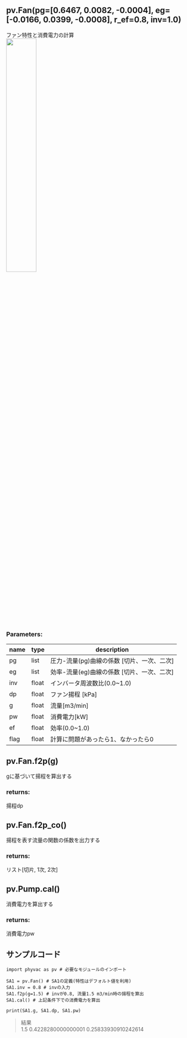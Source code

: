## pv.Fan(pg=[0.6467, 0.0082, -0.0004], eg=[-0.0166, 0.0399, -0.0008], r_ef=0.8, inv=1.0)
ファン特性と消費電力の計算  
<img src="https://user-images.githubusercontent.com/27459538/112824603-b2f09380-90c5-11eb-8e10-45acdd9ef187.png" width=40%>
  
### Parameters:
|  name  |  type  | description |
| ---- | ---- | ---- |
|pg|list|圧力-流量(pg)曲線の係数 [切片、一次、二次]|
|eg|list|効率-流量(eg)曲線の係数 [切片、一次、二次]|
|inv|float|インバータ周波数比(0.0~1.0)|
|dp|float|ファン揚程 [kPa]|
|g|float|流量[m3/min]|
|pw|float|消費電力[kW]|
|ef|float|効率(0.0~1.0)|
|flag|float|計算に問題があったら1、なかったら0|
  
## pv.Fan.f2p(g)
gに基づいて揚程を算出する
  
### returns:
揚程dp
  
## pv.Fan.f2p_co()
揚程を表す流量の関数の係数を出力する
  
### returns:
リスト[切片, 1次, 2次]
  
## pv.Pump.cal()
消費電力を算出する
  
### returns:
消費電力pw
  
  
## サンプルコード  
```
import phyvac as pv # 必要なモジュールのインポート

SA1 = pv.Fan() # SA1の定義(特性はデフォルト値を利用)
SA1.inv = 0.8 # invの入力
SA1.f2p(g=1.5) # invが0.8, 流量1.5 m3/min時の揚程を算出
SA1.cal() # 上記条件下での消費電力を算出

print(SA1.g, SA1.dp, SA1.pw)
```
> 結果  
> 1.5 0.4228280000000001 0.25833930910242614
  
